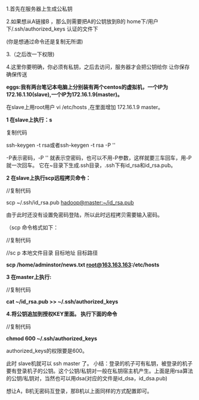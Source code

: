 1.首先在服务器上生成公私钥

2.如果想从A链接B ，那么则需要把A的公钥放到B的  home下/用户下/.ssh/authorized_keys 认证的文件下

(你是想通过命令还是复制无所谓)

3.（之后改一下权限)

4.这里你要明确，你必须有私钥，之后去访问，服务器才会把公钥给你 让你保存 确保传送





​    **eggs:我有两台笔记本电脑上分别装有两个centos的虚拟机，一个IP为172.16.1.10(slave),一个IP为172.16.1.9(master)。**

在slave上用root用户 vi /etc/hosts ,在里面增加 172.16.1.9   master。

**1 在slave上执行：s**

复制代码

ssh-keygen -t rsa或者ssh-keygen -t rsa -P ''

-P表示密码，-P '' 就表示空密码，也可以不用-P参数，这样就要三车回车，用-P就一次回车。
它在~目录下生成.ssh目录，.ssh下有id_rsa和id_rsa.pub。

**2 在slave上执行scp远程拷贝命令：**

//复制代码

scp ~/.ssh/id_rsa.pub <a href="mailto:hadoop@master:~/id_rsa.pub">hadoop@master:~/id_rsa.pub</a> 

由于此时还没有设置免密码登陆，所以此时远程拷贝需要输入密码。

（scp 命令格式如下：

//复制代码

//sc p     本地文件目录        目标地址  目标路径 

**scp   /home/adminstor/news.txt    root@163.163.163:/etc/hosts**   

 

**3 在master上执行:** 

//复制代码

**cat ~/id_rsa.pub >> ~/.ssh/authorized_keys** 



**4.将公钥追加到授权KEY里面。 执行下面的命令**

//复制代码

**chmod 600 ~/.ssh/authorized_keys**

authorized_keys的权限要是600。

此时 slave机就可以 ssh master 了。
小结：登录的机子可有私钥，被登录的机子要有登录机子的公钥。这个公钥/私钥对一般在私钥宿主机产生。上面是用rsa算法的公钥/私钥对，当然也可以用dsa(对应的文件是id_dsa，id_dsa.pub)

想让A，B机无密码互登录，那B机以上面同样的方式配置即可。






